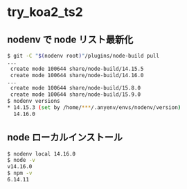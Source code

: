 # try_koa2_ts2

## nodenv で node リスト最新化

```bash
$ git -C "$(nodenv root)"/plugins/node-build pull
...
 create mode 100644 share/node-build/14.15.5
 create mode 100644 share/node-build/14.16.0
...
 create mode 100644 share/node-build/15.8.0
 create mode 100644 share/node-build/15.9.0
$ nodenv versions
* 14.15.3 (set by /home/***/.anyenv/envs/nodenv/version)
  14.16.0
```

## node ローカルインストール

```bash
$ nodenv local 14.16.0
$ node -v
v14.16.0
$ npm -v
6.14.11
```
